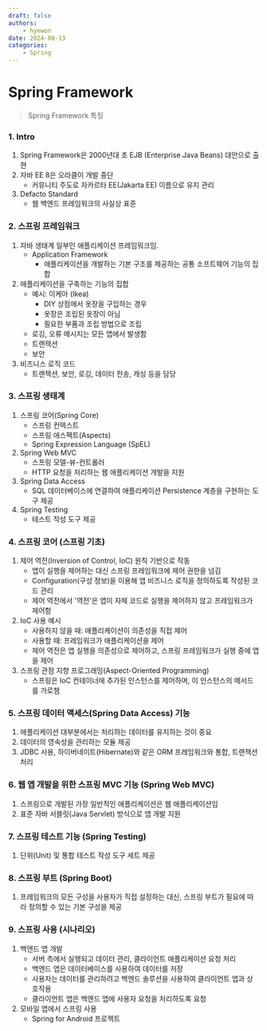 ```yaml
---
draft: false
authors:
    - hyewon
date: 2024-08-13
categories:
    - Spring
---
```


# Spring Framework

> Spring Framework 특징

<!-- more -->

### 1. Intro

1. Spring Framework은 2000년대 초 EJB (Enterprise Java Beans) 대안으로 출현
2. 자바 EE 8은 오라클이 개발 중단
    - 커뮤니티 주도로 자카르타 EE(Jakarta EE) 이름으로 유지 관리
3. Defacto Standard
    - 웹 백엔드 프레임워크의 사실상 표준

### 2. 스프링 프레임워크

1. 자바 생태계 일부인 애플리케이션 프레임워크임.
    - Application Framework
        - 애플리케이션을 개발하는 기본 구조를 제공하는 공통 소프트웨어 기능의 집합
2. 애플리케이션을 구축하는 기능의 집합
    - 예시: 이케아 (Ikea)
        - DIY 상점에서 옷장을 구입하는 경우
        - 옷장은 조립된 옷장이 아님
        - 필요한 부품과 조립 방법으로 조립
    - 로깅, 오류 메시지는 모든 앱에서 발생함
    - 트랜잭션
    - 보안
3. 비즈니스 로직 코드
    - 트랜잭션, 보안, 로깅, 데이터 전송, 캐싱 등을 담당

### 3. 스프링 생태계

1. 스프링 코어(Spring Core)
    - 스프링 컨텍스트
    - 스프링 애스펙트(Aspects)
    - Spring Expression Language (SpEL)
2. Spring Web MVC
    - 스프링 모델-뷰-컨트롤러
    - HTTP 요청을 처리하는 웹 애플리케이션 개발을 지원
3. Spring Data Access
    - SQL 데이터베이스에 연결하여 애플리케이션 Persistence 계층을 구현하는 도구 제공
4. Spring Testing
    - 테스트 작성 도구 제공

### 4. 스프링 코어 (스프링 기초)

1. 제어 역전(Inversion of Control, IoC) 원칙 기반으로 작동
    - 앱이 실행을 제어하는 대신 스프링 프레임워크에 제어 권한을 넘김
    - Configuration(구성 정보)을 이용해 앱 비즈니스 로직을 정의하도록 작성된 코드 관리
    - 제어 역전에서 '역전'은 앱이 자체 코드로 실행을 제어하지 않고 프레임워크가 제어함
2. IoC 사용 예시
    - 사용하지 않을 때: 애플리케이션이 의존성을 직접 제어
    - 사용할 때: 프레임워크가 애플리케이션을 제어
    - 제어 역전은 앱 실행을 의존성으로 제어하고, 스프링 프레임워크가 실행 중에 앱을 제어
3. 스프링 관점 지향 프로그래밍(Aspect-Oriented Programming)
    - 스프링은 IoC 컨테이너에 추가된 인스턴스를 제어하며, 이 인스턴스의 메서드를 가로챔

### 5. 스프링 데이터 액세스(Spring Data Access) 기능

1. 애플리케이션 대부분에서는 처리하는 데이터를 유지하는 것이 중요
2. 데이터의 영속성을 관리하는 모듈 제공
3. JDBC 사용, 하이버네이트(Hibernate)와 같은 ORM 프레임워크와 통합, 트랜잭션 처리

### 6. 웹 앱 개발을 위한 스프링 MVC 기능 (Spring Web MVC)

1. 스프링으로 개발된 가장 일반적인 애플리케이션은 웹 애플리케이션임
2. 표준 자바 서블릿(Java Servlet) 방식으로 앱 개발 지원

### 7. 스프링 테스트 기능 (Spring Testing)

1. 단위(Unit) 및 통합 테스트 작성 도구 세트 제공

### 8. 스프링 부트 (Spring Boot)

1. 프레임워크의 모든 구성을 사용자가 직접 설정하는 대신, 스프링 부트가 필요에 따라 정의할 수 있는 기본 구성을 제공

### 9. 스프링 사용 (시나리오)

1. 백엔드 앱 개발
    - 서버 측에서 실행되고 데이터 관리, 클라이언트 애플리케이션 요청 처리
    - 백엔드 앱은 데이터베이스를 사용하여 데이터를 저장
    - 사용자는 데이터를 관리하려고 백엔드 솔루션을 사용하여 클라이언트 앱과 상호작용
    - 클라이언트 앱은 백엔드 앱에 사용자 요청을 처리하도록 요청
2. 모바일 앱에서 스프링 사용
    - Spring for Android 프로젝트
